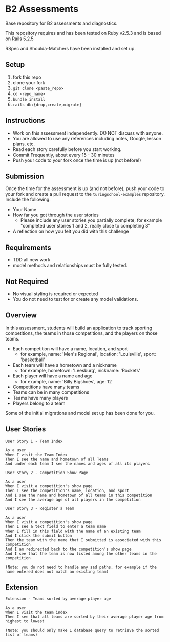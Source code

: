 # B2 Assessments

Base repository for B2 assessments and diagnostics.

This repository requires and has been tested on Ruby v2.5.3 and is based on Rails 5.2.5

RSpec and Shoulda-Matchers have been installed and set up.

## Setup

1. fork this repo
2. clone your fork
3. `git clone <paste_repo>`
4. `cd <repo_name>`
5. `bundle install`
6. `rails db:{drop,create,migrate}`

## Instructions

* Work on this assessment independently. DO NOT discuss with anyone.
* You are allowed to use any references including notes, Google, lesson plans, etc.
* Read each story carefully before you start working.
* Commit Frequently, about every 15 - 30 minutes
* Push your code to your fork once the time is up (not before!)

## Submission

Once the time for the assessment is up (and not before), push your code to your fork and create a pull request to the `turingschool-examples` repository. Include the following:

* Your Name
* How far you got through the user stories
  * Please include any user stories you partially complete, for example "completed user stories 1 and 2, really close to completing 3"
* A reflection on how you felt you did with this challenge

## Requirements

* TDD all new work
* model methods and relationships must be fully tested.

## Not Required

* No visual styling is required or expected
* You do not need to test for or create any model validations.

## Overview

In this assessment, students will build an application to track sporting competitions, the teams in those competitions, and the players on those teams.

* Each competition will have a name, location, and sport
    * for example, name: 'Men's Regional', location: 'Louisville', sport: 'basketball'
* Each team will have a hometown and a nickname
    * for example, hometown: 'Leesburg', nickname: 'Rockets'
* Each player will have a name and age
    * for example, name: 'Billy Bigshoes', age: 12
* Competitions have many teams
* Teams can be in many competitions
* Teams have many players
* Players belong to a team

Some of the initial migrations and model set up has been done for you.

## User Stories

```
User Story 1 - Team Index

As a user
When I visit the Team Index
Then I see the name and hometown of all Teams
And under each team I see the names and ages of all its players
```

```
User Story 2 - Competition Show Page

As a user
When I visit a competition's show page
Then I see the competition's name, location, and sport
And I see the name and hometown of all teams in this competition
And I see the average age of all players in the competition
```

```
User Story 3 - Register a Team

As a user
When I visit a competition's show page
Then I see a text field to enter a team name
When I fill in this field with the name of an existing team
And I click the submit button
Then the team with the name that I submitted is associated with this competition
And I am redirected back to the competition's show page
And I see that the team is now listed among the other teams in the competition

(Note: you do not need to handle any sad paths, for example if the name entered does not match an existing team)
```

## Extension

```
Extension - Teams sorted by average player age

As a user
When I visit the team index
Then I see that all teams are sorted by their average player age from highest to lowest

(Note: you should only make 1 database query to retrieve the sorted list of teams)
```
